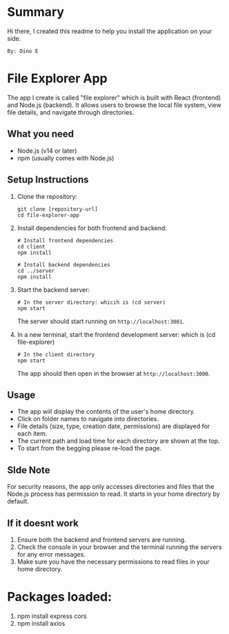 # Summary
Hi there, I created this readme to help you install the application on your side. 

```
By: Dino E
```

# File Explorer App

The app I create is called "file explorer" which is built with React (frontend) and Node.js (backend). It allows users to browse the local file system, view file details, and navigate through directories.

## What you need

- Node.js  (v14 or later)
- npm (usually comes with Node.js)

## Setup Instructions

1. Clone the repository:

   ```
   git clone [repository-url]
   cd file-explorer-app
   ```

2. Install dependencies for both frontend and backend:
   ```
   # Install frontend dependencies
   cd client
   npm install

   # Install backend dependencies
   cd ../server
   npm install
   ```

3. Start the backend server:
   ```
   # In the server directory: whicih is (cd server)
   npm start
   ```
   The server should start running on `http://localhost:3001`.

4. In a new terminal, start the frontend development server: which is (cd file-explorer)
   ```
   # In the client directory
   npm start
   ```
   The app should then open in the browser at `http://localhost:3000`.

## Usage

- The app will display the contents of the user's home directory.
- Click on folder names to navigate into directories.
- File details (size, type, creation date, permissions) are displayed for each item.
- The current path and load time for each directory are shown at the top.
- To start from the begging please re-load the page.

## SIde Note

For security reasons, the app only accesses directories and files that the Node.js process has permission to read. It starts in your home directory by default.

## If it doesnt work

1. Ensure both the backend and frontend servers are running.
2. Check the console in your browser and the terminal running the servers for any error messages.
3. Make sure you have the necessary permissions to read files in your home directory.


# Packages loaded:
1. npm install express cors 
2. npm install axios